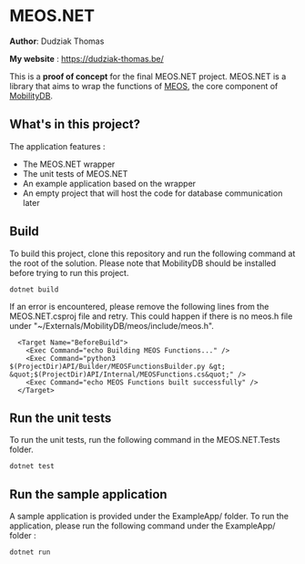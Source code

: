 # MEOS.NET

__Author__: Dudziak Thomas

__My website__ : https://dudziak-thomas.be/

This is a **proof of concept** for the final MEOS.NET project.
MEOS.NET is a library that aims to wrap the functions of [MEOS](https://duckduckgo.com), the core component of [MobilityDB](https://mobilitydb.com/).

## What's in this project?

The application features :

- The MEOS.NET wrapper
- The unit tests of MEOS.NET
- An example application based on the wrapper
- An empty project that will host the code for database communication later

## Build

To build this project, clone this repository and run the following command at the root of the solution. Please note that MobilityDB should be installed before trying to run this project.

```
dotnet build
```

If an error is encountered, please remove the following lines from the MEOS.NET.csproj file and retry. This could happen if there is no meos.h file under "~/Externals/MobilityDB/meos/include/meos.h".

```
  <Target Name="BeforeBuild">
    <Exec Command="echo Building MEOS Functions..." />
    <Exec Command="python3 $(ProjectDir)API/Builder/MEOSFunctionsBuilder.py &gt; &quot;$(ProjectDir)API/Internal/MEOSFunctions.cs&quot;" />
    <Exec Command="echo MEOS Functions built successfully" />
  </Target>
```

## Run the unit tests

To run the unit tests, run the following command in the MEOS.NET.Tests folder. 

```
dotnet test
```

## Run the sample application

A sample application is provided under the ExampleApp/ folder. To run the application, please run the following command under the ExampleApp/ folder :

```
dotnet run
```
